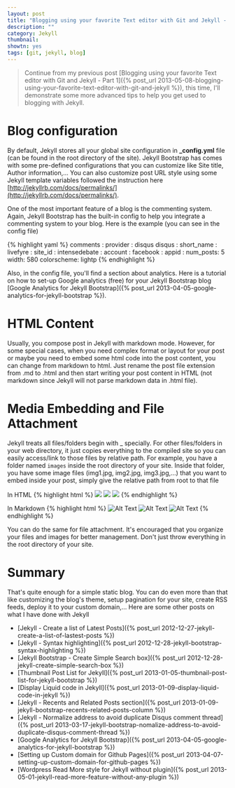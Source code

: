 ```yaml
---
layout: post
title: "Blogging using your favorite Text editor with Git and Jekyll - Part 2"
description: ""
category: Jekyll
thumbnail: 
showtn: yes
tags: [git, jekyll, blog]
---
```



> Continue from my previous post [Blogging using your favorite Text editor with Git and Jekyll - Part 1]({% post_url 2013-05-08-blogging-using-your-favorite-text-editor-with-git-and-jekyll %}),
> this time, I'll demonstrate some more advanced tips to help you get used to
> blogging with Jekyll.

# Blog configuration

By default, Jekyll stores all your global site configuration in
**\_config.yml** file (can be found in the root directory of the
site). Jekyll Bootstrap has comes with some pre-defined configurations
that you can customize
like Site title, Author information,... You can also customize post URL style
using some Jekyll template variables followed the instruction here
[http://jekyllrb.com/docs/permalinks/](http://jekyllrb.com/docs/permalinks/).

One of the most important feature of a blog is the commenting system. Again,
Jekyll Bootstrap has the built-in config to help you integrate a commenting
system to your blog. Here is the example (you can see in the config file)

{% highlight yaml %}
comments :
  provider : disqus
  disqus :
    short_name : 
  livefyre :
    site_id : 
  intensedebate :
    account : 
  facebook :
    appid : 
    num_posts: 5
    width: 580
    colorscheme: lightp
{% endhighlight %}

<!-- more -->

Also, in the config file, you'll find a section about analytics. Here is a
tutorial on how to set-up Google analytics (free) for your Jekyll Bootstrap blog
[Google Analytics for Jekyll Bootstrap]({% post_url 2013-04-05-google-analytics-for-jekyll-bootstrap %}).

# HTML Content

Usually, you compose post in Jekyll with markdown mode. However, for some
special cases, when you need complex format or layout for your post or maybe you
need to embed some html code into the post content, you can change from markdown
to html. Just rename the post file extension from .md to .html and then start
writing your post content in HTML (not markdown since Jekyll will not parse
markdown data in .html file).

# Media Embedding and File Attachment

Jekyll treats all files/folders begin with \_ specially. For other
files/folders in your web directory, it just copies everything to the compiled
site so you can easily access/link to those files by relative path. For example,
you have a folder named `images` inside the root directory of your site.
Inside that folder, you have some image files (img1.jpg, img2.jpg, img3.jpg,...)
that you want to embed inside your post, simply give the relative path from
root to that file

In HTML
{% highlight html %}
<img src="/images/img1.jpg" />
<img src="/images/img2.jpg" />
<img src="/images/img3.jpg" />
{% endhighlight %}

In Markdown
{% highlight html %}
![Alt Text](/images/img1.jpg)
![Alt Text](/images/img2.jpg)
![Alt Text](/images/img3.jpg)
{% endhighlight %}

You can do the same for file attachment. It's encouraged that you organize your
files and images for better management. Don't just throw everything in the root
directory of your site.

# Summary

That's quite enough for a simple static blog. You can do even more than that
like customizing the blog's theme, setup pagination for your site, create RSS
feeds, deploy it to your custom domain,... Here are some other posts on what I
have done with Jekyll

* [Jekyll - Create a list of Latest Posts]({% post_url 2012-12-27-jekyll-create-a-list-of-lastest-posts %})
* [Jekyll - Syntax highlighting]({% post_url 2012-12-28-jekyll-bootstrap-syntax-highlighting %})
* [Jekyll Bootstrap - Create Simple Search box]({% post_url 2012-12-28-jekyll-create-simple-search-box %})
* [Thumbnail Post List for Jekyll]({% post_url 2013-01-05-thumbnail-post-list-for-jekyll-bootstrap %})
* [Display Liquid code in Jekyll]({% post_url 2013-01-09-display-liquid-code-in-jekyll %})
* [Jekyll - Recents and Related Posts section]({% post_url 2013-01-09-jekyll-bootstrap-recents-related-posts-column %})
* [Jekyll - Normalize address to avoid duplicate Disqus comment thread]({% post_url 2013-03-17-jekyll-bootstrap-nomalize-address-to-avoid-duplicate-disqus-comment-thread %})
* [Google Analytics for Jekyll Bootstrap]({% post_url 2013-04-05-google-analytics-for-jekyll-bootstrap %})
* [Setting up Custom domain for Github Pages]({% post_url 2013-04-07-setting-up-custom-domain-for-github-pages %})
* [Wordpress Read More style for Jekyll without plugin]({% post_url 2013-05-01-jekyll-read-more-feature-without-any-plugin %})
